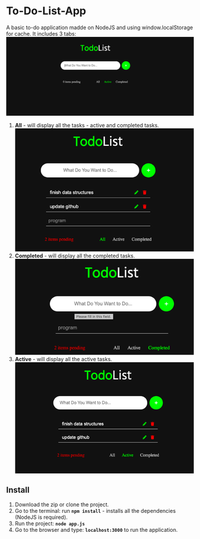 # To-Do-List-App

A basic to-do application madde on NodeJS and using window.localStorage for cache. It includes 3 tabs:
![todo](images/todo.png) <br/>
1. **All** - will display all the tasks - active and completed tasks.
![all](images/all.png)<br/>
2. **Completed** - will display all the completed tasks.<br />
![completed](images/completed.png)<br />
3. **Active** - will display all the active tasks.<br />
![active](images/active.png)


## Install

1. Download the zip or clone the project.
2. Go to the terminal:
run **```npm install```** - installs all the dependencies (NodeJS is required).
3. Run the project:
**```node app.js```**    
4. Go to the browser and type: **```localhost:3000```** to run the application.

